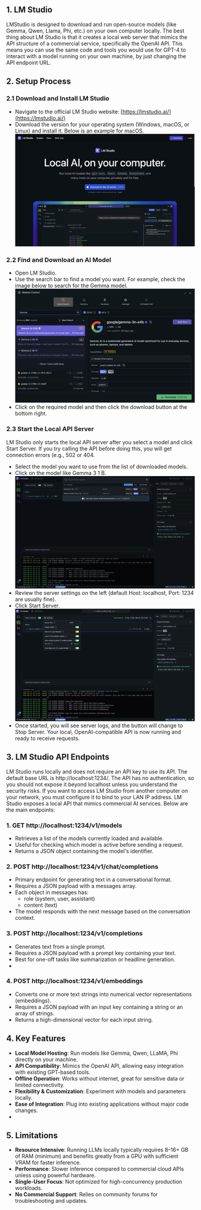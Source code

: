 ## 1. LM Studio
LMStudio is designed to download and run open-source models (like Gemma, Qwen, Llama, Phi, etc.) on your own computer locally. The best thing about LM Studio is that it creates a local web server that mimics the API structure of a commercial service, specifically the OpenAI API. This means you can use the same code and tools you would use for GPT-4 to interact with a model running on your own machine, by just changing the API endpoint URL.

## 2. Setup Process
### 2.1 Download and Install LM Studio
- Navigate to the official LM Studio website: [https://lmstudio.ai/](https://lmstudio.ai/)  
- Download the version for your operating system (Windows, macOS, or Linux) and install it. Below is an example for macOS.
![LM Studio Download Page](Images/lmstudio_download.png)
  
### 2.2 Find and Download an AI Model
- Open LM Studio.
- Use the search bar to find a model you want.  For example, check the image below to search for the Gemma model.
![Model Search Example](Images/lmstudio-search-gemma.png)
- Click on the required model and then click the download button at the bottom right.

### 2.3 Start the Local API Server
LM Studio only starts the local API server after you select a model and click Start Server. If you try calling the API before doing this, you will get connection errors (e.g., 502 or 404.
- Select the model you want to use from the list of downloaded models.  
- Click on the model like Gemma 3 1 B.  
![Model Selection](Images/lmstudio-model-selection.png)
- Review the server settings on the left (default Host: localhost, Port: 1234 are usually fine).
- Click Start Server.
![LM Studio Server Logs](Images/lmstudio-server-start.png)
- Once started, you will see server logs, and the button will change to Stop Server. Your local, OpenAI-compatible API is now running and ready to receive requests.

## 3. LM Studio API Endpoints
LM Studio runs locally and does not require an API key to use its API. The default base URL is http://localhost:1234/. The API has no authentication, so you should not expose it beyond localhost unless you understand the security risks. If you want to access LM Studio from another computer on your network, you must configure it to bind to your LAN IP address.
LM Studio exposes a local API that mimics commercial AI services. Below are the main endpoints:

### 1. GET http://localhost:1234/v1/models
- Retrieves a list of the models currently loaded and available.
- Useful for checking which model is active before sending a request.
- Returns a JSON object containing the model's identifier.

### 2. POST http://localhost:1234/v1/chat/completions
- Primary endpoint for generating text in a conversational format.
- Requires a JSON payload with a messages array.
- Each object in messages has:
  - role (system, user, assistant)
  - content (text)
- The model responds with the next message based on the conversation context.

### 3. POST http://localhost:1234/v1/completions
- Generates text from a single prompt.
- Requires a JSON payload with a prompt key containing your text.
- Best for one-off tasks like summarization or headline generation.
- 
### 4. POST http://localhost:1234/v1/embeddings
- Converts one or more text strings into numerical vector representations (embeddings).
- Requires a JSON payload with an input key containing a string or an array of strings.
- Returns a high-dimensional vector for each input string.

## 4. Key Features
- **Local Model Hosting**: Run models like Gemma, Qwen, LLaMA, Phi directly on your machine.
- **API Compatibility**: Mimics the OpenAI API, allowing easy integration with existing GPT-based tools.
- **Offline Operation**: Works without internet, great for sensitive data or limited connectivity.
- **Flexibility & Customization**: Experiment with models and parameters locally.
- **Ease of Integration**: Plug into existing applications without major code changes.
- 
## 5. Limitations
- **Resource Intensive**: Running LLMs locally typically requires 8–16+ GB of RAM (minimum) and benefits greatly from a GPU with sufficient VRAM for faster inference.
- **Performance**: Slower inference compared to commercial cloud APIs unless using powerful hardware.
- **Single-User Focus**: Not optimized for high-concurrency production workloads.
- **No Commercial Support**: Relies on community forums for troubleshooting and updates.

